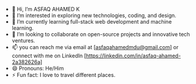 - 👋 Hi, I’m ASFAQ AHAMED K
- 👀 I’m interested in exploring new technologies, coding, and design.
- 🌱 I’m currently learning full-stack web development and machine learning.
- 💞️ I’m looking to collaborate on open-source projects and innovative tech ventures.
- 📫 you can reach me via email at [asfaqahamedmdu@gmail.com] or connect with me on LinkedIn [https://linkedin.com/in/asfaq-ahamed-2a382626a]
- 😄 Pronouns:  He/Him
- ⚡ Fun fact: I love to travel different places.

<!---
AsfaqAhmed2786/AsfaqAhmed2786 is a ✨ special ✨ repository because its `README.md` (this file) appears on your GitHub profile.
You can click the Preview link to take a look at your changes.
--->
